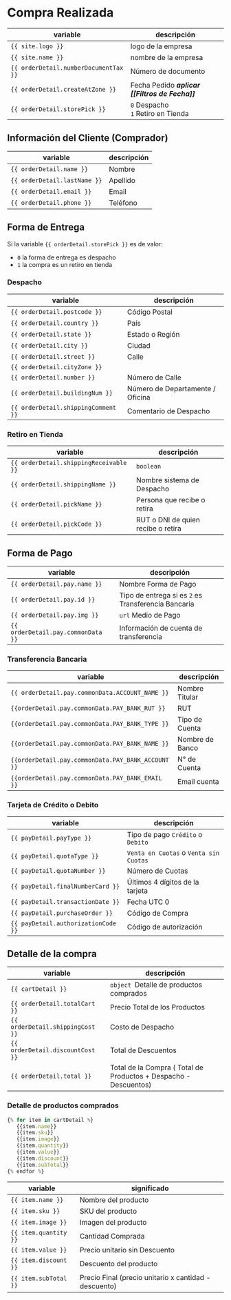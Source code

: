 # Compra Realizada

| variable | descripción | 
| -------- | ----------- |
|`{{ site.logo }}`| logo de la empresa | 
|`{{ site.name }}`| nombre de la empresa | 
|`{{ orderDetail.numberDocumentTax }}`| Número de documento |
|`{{ orderDetail.createAtZone }}`|Fecha Pedido _**aplicar [[Filtros de Fecha]]**_|
|`{{ orderDetail.storePick }}`| `0` Despacho <br/> `1` Retiro en Tienda  |


## Información del Cliente (Comprador)
| variable | descripción | 
| -------- | ----------- |
|`{{ orderDetail.name }}`|Nombre|
|`{{ orderDetail.lastName }}`| Apellido|
|`{{ orderDetail.email }}`|Email|
|`{{ orderDetail.phone }}`| Teléfono |



## Forma de Entrega 

Si la variable `{{ orderDetail.storePick }}` es de valor: 
* `0` la forma de entrega es despacho
* `1` la compra es un retiro en tienda

### Despacho 
| variable | descripción |
|---------|------------|
|`{{ orderDetail.postcode }}`|Código Postal |
|`{{ orderDetail.country }}`| País |
|`{{ orderDetail.state }}`| Estado o Región |
|`{{ orderDetail.city }}`| Ciudad |
|`{{ orderDetail.street }}`| Calle |
|`{{ orderDetail.cityZone }}`|     |
|`{{ orderDetail.number }}`| Número de Calle |
|`{{ orderDetail.buildingNum }}`| Número de Departamente / Oficina |
|`{{ orderDetail.shippingComment }}`| Comentario de Despacho |

### Retiro en Tienda
| variable | descripción |
|----------|-------------|
|`{{ orderDetail.shippingReceivable }}`|`boolean`|
|`{{ orderDetail.shippingName }}`| Nombre sistema de Despacho |
|`{{ orderDetail.pickName }}`|Persona que recibe o retira |
|`{{ orderDetail.pickCode }}`|RUT o DNI de quien recibe o retira|

## Forma de Pago
| variable | descripción |
|----------|-------------|
|`{{ orderDetail.pay.name }}`|Nombre Forma de Pago|
|`{{ orderDetail.pay.id }}`|Tipo de entrega si es `2` es Transferencia Bancaria |
|`{{ orderDetail.pay.img }}`| `url` Medio de Pago |
|`{{ orderDetail.pay.commonData }}`| Información de cuenta de transferencia |

### Transferencia Bancaria
| variable | descripción |
|----------|-------------|
|`{{ orderDetail.pay.commonData.ACCOUNT_NAME }}`|Nombre Titular|
|`{{orderDetail.pay.commonData.PAY_BANK_RUT }}`|RUT|
|`{{orderDetail.pay.commonData.PAY_BANK_TYPE }}`|Tipo de Cuenta|
|`{{orderDetail.pay.commonData.PAY_BANK_NAME }}`|Nombre de Banco|
|`{{orderDetail.pay.commonData.PAY_BANK_ACCOUNT }}`|N° de Cuenta|
|`{{orderDetail.pay.commonData.PAY_BANK_EMAIL }}`|Email cuenta|

### Tarjeta de Crédito o Debito 
| variable | descripción |
|----------|-------------|
|`{{ payDetail.payType }}`| Tipo de pago `Crédito` o `Debito`  |
|`{{ payDetail.quotaType }}`|  `Venta en Cuotas` o `Venta sin Cuotas`  |
|`{{ payDetail.quotaNumber }}`|  Número de Cuotas  |
|`{{ payDetail.finalNumberCard }}`| Últimos 4 dígitos de la tarjeta |
|`{{ payDetail.transactionDate }}`|  Fecha UTC 0  |
|`{{ payDetail.purchaseOrder }}`|  Código de Compra  |
|`{{ payDetail.authorizationCode }}`|  Código de autorización  |


## Detalle de la compra

| variable | descripción |
|----------|-------------|
|`{{ cartDetail }}`|`object `Detalle de productos comprados|
|`{{ orderDetail.totalCart }}`| Precio Total de los Productos |
|`{{ orderDetail.shippingCost }}`| Costo de Despacho |
|`{{ orderDetail.discountCost }}`| Total de Descuentos |
|`{{ orderDetail.total }}`| Total de la Compra ( Total de Productos + Despacho - Descuentos)|

### Detalle de productos comprados
```js
{% for item in cartDetail %}
   {{item.name}}
   {{item.sku}}
   {{item.image}}
   {{item.quantity}}
   {{item.value}}
   {{item.discount}}
   {{item.subTotal}}
{% endfor %}
```

| variable | significado |
|----------|-------------|
|`{{ item.name }}`| Nombre del producto |
|`{{ item.sku }}`| SKU del producto |
|`{{ item.image }}`| Imagen del producto |
|`{{ item.quantity }}`| Cantidad Comprada |
|`{{ item.value }}`| Precio unitario sin Descuento |
|`{{ item.discount }}`| Descuento del producto |
|`{{ item.subTotal }}`| Precio Final (precio unitario x cantidad - descuento)|


